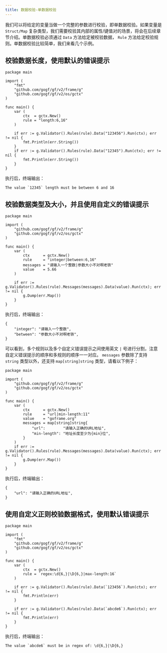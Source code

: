 ```yaml
---
title: 数据校验-单数据校验
---
```


我们可以将给定的变量当做一个完整的参数进行校验，即单数据校验。如果变量是 `Struct/Map` 复杂类型，我们需要校验其内部的属性/键值对的场景，将会在后续章节介绍。单数据校验必须通过 `Data` 方法给定被校验数据， `Rule` 方法给定校验规则。单数据校验比较简单，我们来看几个示例。

## 校验数据长度，使用默认的错误提示

```
package main

import (
	"fmt"
	"github.com/gogf/gf/v2/frame/g"
	"github.com/gogf/gf/v2/os/gctx"
)

func main() {
	var (
		ctx  = gctx.New()
		rule = "length:6,16"
	)

	if err := g.Validator().Rules(rule).Data("123456").Run(ctx); err != nil {
		fmt.Println(err.String())
	}
	if err := g.Validator().Rules(rule).Data("12345").Run(ctx); err != nil {
		fmt.Println(err.String())
	}
}
```

执行后，终端输出：

```
The value `12345` length must be between 6 and 16
```

## 校验数据类型及大小，并且使用自定义的错误提示

```
package main

import (
	"github.com/gogf/gf/v2/frame/g"
	"github.com/gogf/gf/v2/os/gctx"
)

func main() {
	var (
		ctx      = gctx.New()
		rule     = "integer|between:6,16"
		messages = "请输入一个整数|参数大小不对啊老铁"
		value    = 5.66
	)

	if err := g.Validator().Rules(rule).Messages(messages).Data(value).Run(ctx); err != nil {
		g.Dump(err.Map())
	}
}
```

执行后，终端输出：

```
{
    "integer": "请输入一个整数",
    "between": "参数大小不对啊老铁",
}
```

可以看到，多个规则以及多个自定义错误提示之间使用英文 `|` 号进行分割，注意自定义错误提示的顺序和多规则的顺序一一对应。 `messages` 参数除了支持 `string` 类型以外，还支持 `map[string]string` 类型，请看以下例子：

```
package main

import (
	"github.com/gogf/gf/v2/frame/g"
	"github.com/gogf/gf/v2/os/gctx"
)

func main() {
	var (
		ctx      = gctx.New()
		rule     = "url|min-length:11"
		value    = "goframe.org"
		messages = map[string]string{
			"url":        "请输入正确的URL地址",
			"min-length": "地址长度至少为{min}位",
		}
	)
	if err := g.Validator().Rules(rule).Messages(messages).Data(value).Run(ctx); err != nil {
		g.Dump(err.Map())
	}
}
```

执行后，终端输出：

```
{
    "url": "请输入正确的URL地址",
}
```

## 使用自定义正则校验数据格式，使用默认错误提示

```
package main

import (
	"fmt"
	"github.com/gogf/gf/v2/frame/g"
	"github.com/gogf/gf/v2/os/gctx"
)

func main() {
	var (
		ctx  = gctx.New()
		rule = `regex:\d{6,}|\D{6,}|max-length:16`
	)

	if err := g.Validator().Rules(rule).Data(`123456`).Run(ctx); err != nil {
		fmt.Println(err)
	}

	if err := g.Validator().Rules(rule).Data(`abcde6`).Run(ctx); err != nil {
		fmt.Println(err)
	}
}
```

执行后，终端输出：

```
The value `abcde6` must be in regex of: \d{6,}|\D{6,}
```